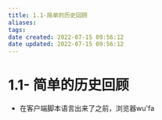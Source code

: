 ```yaml
---
title: 1.1-简单的历史回顾
aliases: 
tags: 
date created: 2022-07-15 09:56:12
date updated: 2022-07-15 09:56:12
---
```


# 1.1- 简单的历史回顾
- 在客户端脚本语言出来了之前，浏览器wu'fa